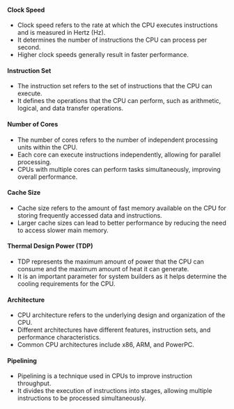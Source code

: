 #### Clock Speed

- Clock speed refers to the rate at which the CPU executes instructions and is measured in Hertz (Hz).
- It determines the number of instructions the CPU can process per second.
- Higher clock speeds generally result in faster performance.

#### Instruction Set

- The instruction set refers to the set of instructions that the CPU can execute.
- It defines the operations that the CPU can perform, such as arithmetic, logical, and data transfer operations.

#### Number of Cores

- The number of cores refers to the number of independent processing units within the CPU.
- Each core can execute instructions independently, allowing for parallel processing.
- CPUs with multiple cores can perform tasks simultaneously, improving overall performance.

#### Cache Size

- Cache size refers to the amount of fast memory available on the CPU for storing frequently accessed data and instructions.
- Larger cache sizes can lead to better performance by reducing the need to access slower main memory.

#### Thermal Design Power (TDP)

- TDP represents the maximum amount of power that the CPU can consume and the maximum amount of heat it can generate.
- It is an important parameter for system builders as it helps determine the cooling requirements for the CPU.

#### Architecture

- CPU architecture refers to the underlying design and organization of the CPU.
- Different architectures have different features, instruction sets, and performance characteristics.
- Common CPU architectures include x86, ARM, and PowerPC.

#### Pipelining

- Pipelining is a technique used in CPUs to improve instruction throughput.
- It divides the execution of instructions into stages, allowing multiple instructions to be processed simultaneously.